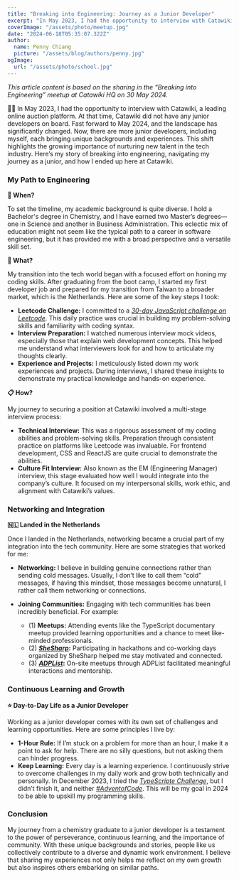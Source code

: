 ```yaml
---
title: "Breaking into Engineering: Journey as a Junior Developer"
excerpt: "In May 2023, I had the opportunity to interview with Catawiki, a leading online auction platform. At that time, Catawiki did not have any junior developers on board. Fast forward to May 2024, and the landscape has significantly changed. Now, there are more junior developers, including myself, each bringing unique backgrounds and experiences. This shift highlights the growing importance of nurturing new talent in the tech industry. Here’s my story of breaking into engineering, navigating my journey as a junior, and how I ended up here at Catawiki."
coverImage: "/assets/photo/meetup.jpg"
date: "2024-06-18T05:35:07.322Z"
author:
  name: Penny Chiang
  picture: "/assets/blog/authors/penny.jpg"
ogImage:
  url: "/assets/photo/school.jpg"
---
```


_This article content is based on the sharing in the “Breaking into Engineering” meetup at Catawiki HQ on 30 May 2024._

👩‍💻 In May 2023, I had the opportunity to interview with Catawiki, a leading online auction platform. At that time, Catawiki did not have any junior developers on board. Fast forward to May 2024, and the landscape has significantly changed. Now, there are more junior developers, including myself, each bringing unique backgrounds and experiences. This shift highlights the growing importance of nurturing new talent in the tech industry. Here’s my story of breaking into engineering, navigating my journey as a junior, and how I ended up here at Catawiki.

### My Path to Engineering

**💭 When?**

To set the timeline, my academic background is quite diverse. I hold a Bachelor's degree in Chemistry, and I have earned two Master’s degrees—one in Science and another in Business Administration. This eclectic mix of education might not seem like the typical path to a career in software engineering, but it has provided me with a broad perspective and a versatile skill set.

**🧠 What?**

My transition into the tech world began with a focused effort on honing my coding skills. After graduating from the boot camp, I started my first developer job and prepared for my transition from Taiwan to a broader market, which is the Netherlands. Here are some of the key steps I took:

- **Leetcode Challenge:** I committed to a _[30-day JavaScript challenge on Leetcode](https://leetcode.com/discuss/study-guide/3458761/Open-to-Registration!-30-Days-of-LC-JavaScript-Challenge)_. This daily practice was crucial in building my problem-solving skills and familiarity with coding syntax.
- **Interview Preparation:** I watched numerous interview mock videos, especially those that explain web development concepts. This helped me understand what interviewers look for and how to articulate my thoughts clearly.
- **Experience and Projects:** I meticulously listed down my work experiences and projects. During interviews, I shared these insights to demonstrate my practical knowledge and hands-on experience.

**📋 How?**

My journey to securing a position at Catawiki involved a multi-stage interview process:

- **Technical Interview:** This was a rigorous assessment of my coding abilities and problem-solving skills. Preparation through consistent practice on platforms like Leetcode was invaluable. For frontend development, CSS and ReactJS are quite crucial to demonstrate the abilities.
- **Culture Fit Interview:** Also known as the EM (Engineering Manager) interview, this stage evaluated how well I would integrate into the company’s culture. It focused on my interpersonal skills, work ethic, and alignment with Catawiki’s values.

### Networking and Integration

**🇳🇱 Landed in the Netherlands**

Once I landed in the Netherlands, networking became a crucial part of my integration into the tech community. Here are some strategies that worked for me:

- **Networking:** I believe in building genuine connections rather than sending cold messages. Usually, I don’t like to call them “cold” messages, if having this mindset, those messages become unnatural, I rather call them networking or connections.

- **Joining Communities:** Engaging with tech communities has been incredibly beneficial. For example:
  - (1) **Meetups:** Attending events like the TypeScript documentary meetup provided learning opportunities and a chance to meet like-minded professionals.
  - (2) **_[SheSharp](https://www.shesharp.co/)_:** Participating in hackathons and co-working days organized by SheSharp helped me stay motivated and connected.
  - (3) **_[ADPList](https://adplist.org)_:** On-site meetups through ADPList facilitated meaningful interactions and mentorship.

### Continuous Learning and Growth

**⭐ Day-to-Day Life as a Junior Developer**

Working as a junior developer comes with its own set of challenges and learning opportunities. Here are some principles I live by:

- **1-Hour Rule:** If I’m stuck on a problem for more than an hour, I make it a point to ask for help. There are no silly questions, but not asking them can hinder progress.
- **Keep Learning:** Every day is a learning experience. I continuously strive to overcome challenges in my daily work and grow both technically and personally. In December 2023, I tried the _[TypeScripte Challenge](https://typehero.dev/)_, but I didn’t finish it, and neither _[#AdventofCode](https://adventofcode.com/)_. This will be my goal in 2024 to be able to upskill my programming skills.

### Conclusion

My journey from a chemistry graduate to a junior developer is a testament to the power of perseverance, continuous learning, and the importance of community. With these unique backgrounds and stories, people like us collectively contribute to a diverse and dynamic work environment. I believe that sharing my experiences not only helps me reflect on my own growth but also inspires others embarking on similar paths.
